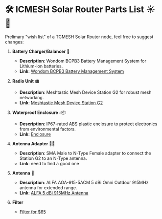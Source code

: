# 🛠️ **ICMESH Solar Router Parts List** ☀️📡

Prelimary "wish list" of a TCMESH Solar Router node, feel free to suggest changes: 

1. **Battery Charger/Balancer** 🔋
   - **Description**: Wondom BCPB3 Battery Management System for Lithium-ion batteries.
   - **Link**: [Wondom BCPB3 Battery Management System](https://store.sure-electronics.com/product/720)

2. **Radio Unit** 📻
   - **Description**: Meshtastic Mesh Device Station G2 for robust mesh networking.
   - **Link**: [Meshtastic Mesh Device Station G2](https://shop.uniteng.com/product/meshtastic-mesh-device-station-edition/)

3. **Waterproof Enclosure** 💧📦
   - **Description**: IP67-rated ABS plastic enclosure to protect electronics from environmental factors.
   - **Link**: [Enclosure](https://a.co/d/gxR76Ej)

4. **Antenna Adapter** 🔌📶
   - **Description**: SMA Male to N-Type Female adapter to connect the Station G2 to an N-Type antenna.
   - **Link**: need to find a good one

5. **Antenna** 📡
   - **Description**: ALFA AOA-915-5ACM 5 dBi Omni Outdoor 915MHz antenna for extended range.
   - **Link**: [ALFA 5 dBi 915MHz Antenna](https://store.rokland.com/products/alfa-aoa-915-5acm-5-dbi-omni-outdoor-915mhz-802-11ah-mini-antenna-for-lora-halow-application)
  
6. **Filter**
   - [Filter for $65](https://acasom.com/products/915mhz-cavity-filter-for-helium-network-amplifier-filter-sma-type-high-out-band-rejection)
